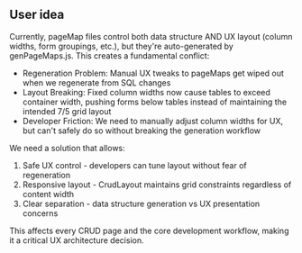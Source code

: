 ## User idea

  Currently, pageMap files control both data structure AND UX layout (column widths, form groupings, etc.), but they're auto-generated by genPageMaps.js. This creates a fundamental
  conflict:

  - Regeneration Problem: Manual UX tweaks to pageMaps get wiped out when we regenerate from SQL changes
  - Layout Breaking: Fixed column widths now cause tables to exceed container width, pushing forms below tables instead of maintaining the intended 7/5 grid layout
  - Developer Friction: We need to manually adjust column widths for UX, but can't safely do so without breaking the generation workflow

  We need a solution that allows:
  1. Safe UX control - developers can tune layout without fear of regeneration
  2. Responsive layout - CrudLayout maintains grid constraints regardless of content width
  3. Clear separation - data structure generation vs UX presentation concerns

  This affects every CRUD page and the core development workflow, making it a critical UX architecture decision.